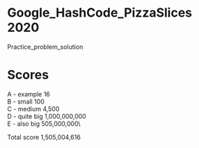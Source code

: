 # Google_HashCode_PizzaSlices 2020
 Practice_problem_solution
# Scores
 A - example                  16\
 B - small                    100\
 C - medium                   4,500\
 D - quite big                1,000,000,000\
 E - also big                 505,000,000\

 Total score                  1,505,004,616
